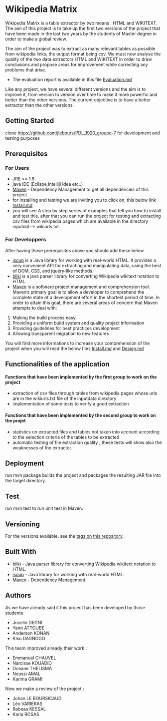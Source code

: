 # Wikipedia Matrix

Wikipedia Matrix is a table extractor by two means : HTML and WIKITEXT.
The aim of this project is to take up the first two versions of the project that have been made
in the last two years by the students of Master degree in order to make a global review. 

The aim of the project was to extract as many relevant tables as possible from wikipedia links, the output format being csv.
We must now analyse the quality of the two data extractors HTML and WIKITEXT in order to
draw conclusions and propose areas for improvement while correcting any problems that arise. 
* The evaluation report is available in this file [Evaluation.md](https://github.com/jlebours/PDL_1920_groupe-7/blob/master/EVALUATION.md)

Like any project, we have several different versions and the aim is to improve it,
from version to version over time to make it more powerful and better than the other versions. 
The current objective is to have a better extractor than the other versions.

## Getting Started
clone https://github.com/jlebours/PDL_1920_groupe-7 for development and testing purposes

## Prerequisites
### For Users
* JRE >= 1.8
* java IDE  (Eclispe,Intelliji Idea etc..)
* [Maven](https://maven.apache.org/) - Dependency Management to get all dependencies of this project.
* for installing and testing we are inviting you to click on, this below link
[Install.md](https://github.com/jlebours/PDL_1920_groupe-7/blob/master/INSTALL.md)
* you will see A step by step series of examples that tell you how to install and test this, after that
you can run the project for testing and extracting csv files from wikipedia pages which are 
available in the directory inputdat--> wikiurls.txt.

### For Developpers
After having those prerequisites above you should add these below
* [jsoup](https://jsoup.org) is a Java library for working with real-world HTML. 
It provides a very convenient API for extracting and manipulating data, 
using the best of DOM, CSS, and jquery-like methods.
* [bliki](http://www.dropwizard.io/1.0.2/docs/) is a java parser library for converting Wikipedia wikitext notation to HTML.
* [Maven](https://maven.apache.org/) is a software project management and comprehension tool.
Maven’s primary goal is to allow a developer to comprehend the complete state of a development effort in the shortest period of time. 
In order to attain this goal, there are several areas of concern that Maven attempts to deal with:
1. Making the build process easy
2. Providing a uniform build system and quality project information
3. Providing guidelines for best practices development
4. Allowing transparent migration to new features

You will find more informations to increase your comprehension of the project when you will read the below files
[Install.md](https://github.com/jlebours/PDL_1920_groupe-7/blob/master/INSTALL.md) and
[Design.md](https://github.com/jlebours/PDL_1920_groupe-7/blob/master/DESIGN.md)

## Functionalities of  the application
#### Functions that have been implemented by the first group to work on the project
* extraction of csv files through tables from wikipedia pages whose urls are in the wikiurls.txt file of the inputdata directory
* implementation of some tests to verify a good extraction 

#### Functions that have been implemented by the second group to work on the projet 
* statistics on extracted files and tables not taken into account according to the selection criteria of the tables to be extracted
* automatic testing of file extraction quality , these tests will show also the  weaknesses of the extractor.

## Deployment
run mvn package builds the project and packages the resulting JAR file into the target directory.

## Test
run mvn test to run unit test in Maven.

## Versioning
For the versions available, see the [tags on this repository](https://github.com/jlebours/PDL_1920_groupe-7/releases). 

## Built With
* [bliki](http://www.dropwizard.io/1.0.2/docs/) - Java parser library for converting Wikipedia wikitext notation to HTML.
* [jsoup](https://jsoup.org/) - Java library for working with real-world HTML.
* [Maven](https://maven.apache.org/) - Dependency Management.

## Authors
As we have already said it this project has been developed by those students
* Jocelin DEGNI
* Yann ATTOUBE
* Anderson KONAN
* Kiko DAGNOGO

This team improved already their work :

* Emmanuel CHAUVEL 
* Narcisse KOUADIO
* Oceane THELISMA
* Noussi AMAL
* Karima GRAMI

Now we make a review of the project :
* Johan LE BOURSICAUD
* Léo VARIERAS
* Rabeaa KESSAL
* Karla ROSAS
